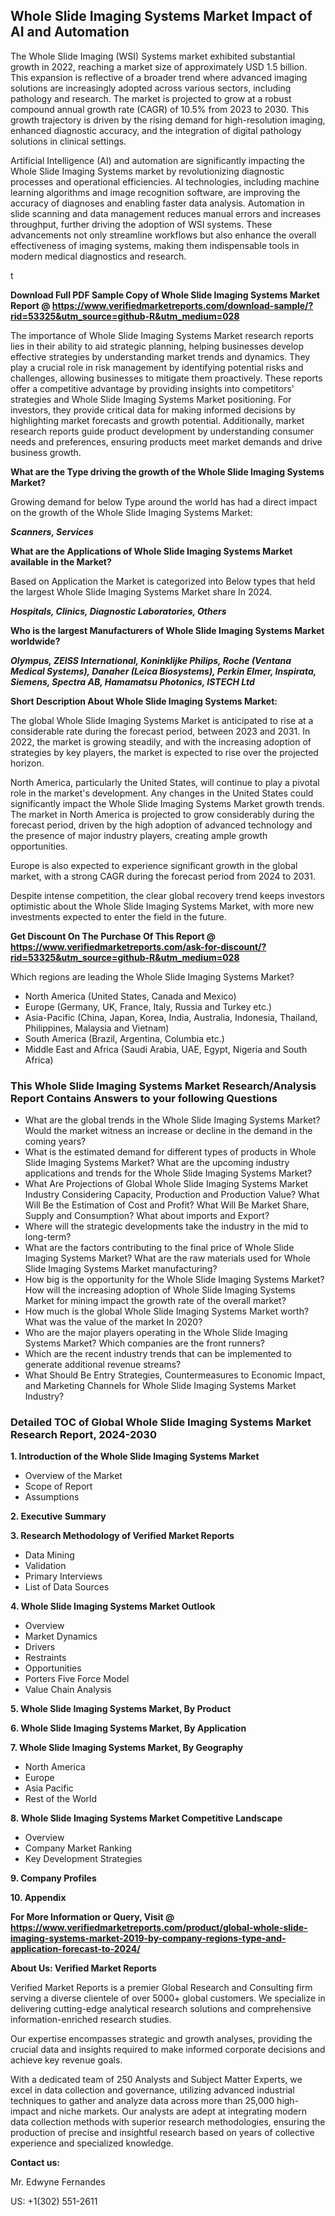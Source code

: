 <h2>Whole Slide Imaging Systems Market Impact of AI and Automation</h2><p>The Whole Slide Imaging (WSI) Systems market exhibited substantial growth in 2022, reaching a market size of approximately USD 1.5 billion. This expansion is reflective of a broader trend where advanced imaging solutions are increasingly adopted across various sectors, including pathology and research. The market is projected to grow at a robust compound annual growth rate (CAGR) of 10.5% from 2023 to 2030. This growth trajectory is driven by the rising demand for high-resolution imaging, enhanced diagnostic accuracy, and the integration of digital pathology solutions in clinical settings.</p><p>Artificial Intelligence (AI) and automation are significantly impacting the Whole Slide Imaging Systems market by revolutionizing diagnostic processes and operational efficiencies. AI technologies, including machine learning algorithms and image recognition software, are improving the accuracy of diagnoses and enabling faster data analysis. Automation in slide scanning and data management reduces manual errors and increases throughput, further driving the adoption of WSI systems. These advancements not only streamline workflows but also enhance the overall effectiveness of imaging systems, making them indispensable tools in modern medical diagnostics and research.</p>t</p><p id="" class=""><strong>Download Full PDF Sample Copy of Whole Slide Imaging Systems Market Report @ <a href="https://www.verifiedmarketreports.com/download-sample/?rid=53325&utm_source=github-R&utm_medium=028" target="_blank">https://www.verifiedmarketreports.com/download-sample/?rid=53325&utm_source=github-R&utm_medium=028</a></strong></p><p>The importance of&nbsp;Whole Slide Imaging Systems Market research reports lies in their ability to aid strategic planning, helping businesses develop effective strategies by understanding market trends and dynamics. They play a crucial role in risk management by identifying potential risks and challenges, allowing businesses to mitigate them proactively. These reports offer a competitive advantage by providing insights into competitors' strategies and Whole Slide Imaging Systems Market positioning. For investors, they provide critical data for making informed decisions by highlighting market forecasts and growth potential. Additionally, market research reports guide product development by understanding consumer needs and preferences, ensuring products meet market demands and drive business growth.</p><p><strong>What are the&nbsp;Type driving the growth of the Whole Slide Imaging Systems Market?</strong></p><p id="" class="">Growing demand for below Type around the world has had a direct impact on the growth of the Whole Slide Imaging Systems Market:</p><em><strong>Scanners, Services</strong></em></p><strong>What are the&nbsp;Applications&nbsp;of Whole Slide Imaging Systems Market available in the Market?</strong></p><p id="" class="">Based on Application the Market is categorized into Below types that held the largest Whole Slide Imaging Systems Market share In 2024.</p><em><strong>Hospitals, Clinics, Diagnostic Laboratories, Others</strong></em></p><strong>Who is the largest Manufacturers of Whole Slide Imaging Systems Market worldwide?</strong></p><p><em><strong>Olympus, ZEISS International, Koninklijke Philips, Roche (Ventana Medical Systems), Danaher (Leica Biosystems), Perkin Elmer, Inspirata, Siemens, Spectra AB, Hamamatsu Photonics, ISTECH Ltd</strong></em></p><p id="" class=""><strong>Short Description About Whole Slide Imaging Systems Market:</strong></p><p>The global Whole Slide Imaging Systems Market is anticipated to rise at a considerable rate during the forecast period, between 2023 and 2031. In 2022, the market is growing steadily, and with the increasing adoption of strategies by key players, the market is expected to rise over the projected horizon.</p><p>North America, particularly the United States, will continue to play a pivotal role in the market's development. Any changes in the United States could significantly impact the Whole Slide Imaging Systems Market growth trends. The market in North America is projected to grow considerably during the forecast period, driven by the high adoption of advanced technology and the presence of major industry players, creating ample growth opportunities.</p><p>Europe is also expected to experience significant growth in the global market, with a strong CAGR during the forecast period from 2024 to 2031.</p><p>Despite intense competition, the clear global recovery trend keeps investors optimistic about the Whole Slide Imaging Systems Market, with more new investments expected to enter the field in the future.</p><p id="" class=""><strong>Get Discount On The Purchase Of This Report @ <a href="https://www.verifiedmarketreports.com/ask-for-discount/?rid=53325&utm_source=github-R&utm_medium=028" target="_blank">https://www.verifiedmarketreports.com/ask-for-discount/?rid=53325&utm_source=github-R&utm_medium=028</a></strong></p>Which regions are leading the Whole Slide Imaging Systems Market?</p><ul><li>North America (United States, Canada and Mexico)</li><li>Europe (Germany, UK, France, Italy, Russia and Turkey etc.)</li><li>Asia-Pacific (China, Japan, Korea, India, Australia, Indonesia, Thailand, Philippines, Malaysia and Vietnam)</li><li>South America (Brazil, Argentina, Columbia etc.)</li><li>Middle East and Africa (Saudi Arabia, UAE, Egypt, Nigeria and South Africa)</li></ul><h3 id="" class="">This Whole Slide Imaging Systems Market Research/Analysis Report Contains Answers to your following Questions</h3><ul><li>What are the global trends in the Whole Slide Imaging Systems Market? Would the market witness an increase or decline in the demand in the coming years?</li><li>What is the estimated demand for different types of products in Whole Slide Imaging Systems Market? What are the upcoming industry applications and trends for the Whole Slide Imaging Systems Market?</li><li>What Are Projections of Global Whole Slide Imaging Systems Market Industry Considering Capacity, Production and Production Value? What Will Be the Estimation of Cost and Profit? What Will Be Market Share, Supply and Consumption? What about imports and Export?</li><li>Where will the strategic developments take the industry in the mid to long-term?</li><li>What are the factors contributing to the final price of Whole Slide Imaging Systems Market? What are the raw materials used for Whole Slide Imaging Systems Market manufacturing?</li><li>How big is the opportunity for the Whole Slide Imaging Systems Market? How will the increasing adoption of Whole Slide Imaging Systems Market for mining impact the growth rate of the overall market?</li><li>How much is the global Whole Slide Imaging Systems Market worth? What was the value of the market In 2020?</li><li>Who are the major players operating in the Whole Slide Imaging Systems Market? Which companies are the front runners?</li><li>Which are the recent industry trends that can be implemented to generate additional revenue streams?</li><li>What Should Be Entry Strategies, Countermeasures to Economic Impact, and Marketing Channels for Whole Slide Imaging Systems Market Industry?</li></ul><h3 id="" class="">Detailed TOC of Global Whole Slide Imaging Systems Market Research Report, 2024-2030</h3><p id="" class=""><strong>1. Introduction of the Whole Slide Imaging Systems Market</strong></p><ul><li>Overview of the Market</li><li>Scope of Report</li><li>Assumptions</li></ul><p id="" class=""><strong>2. Executive Summary</strong></p><p id="" class=""><strong>3. Research Methodology of Verified Market Reports</strong></p><ul><li>Data Mining</li><li>Validation</li><li>Primary Interviews</li><li>List of Data Sources</li></ul><p id="" class=""><strong>4. Whole Slide Imaging Systems Market Outlook</strong></p><ul><li>Overview</li><li>Market Dynamics</li><li>Drivers</li><li>Restraints</li><li>Opportunities</li><li>Porters Five Force Model</li><li>Value Chain Analysis</li></ul><p id="" class=""><strong>5. Whole Slide Imaging Systems Market, By Product</strong></p><p id="" class=""><strong>6. Whole Slide Imaging Systems Market, By Application</strong></p><p id="" class=""><strong>7. Whole Slide Imaging Systems Market, By Geography</strong></p><ul><li>North America</li><li>Europe</li><li>Asia Pacific</li><li>Rest of the World</li></ul><p id="" class=""><strong>8. Whole Slide Imaging Systems Market Competitive Landscape</strong></p><ul><li>Overview</li><li>Company Market Ranking</li><li>Key Development Strategies</li></ul><p id="" class=""><strong>9. Company Profiles</strong></p><p id="" class=""><strong>10. Appendix</strong></p><p id="" class=""><strong>For More Information or Query, Visit @ <a href="https://www.verifiedmarketreports.com/product/global-whole-slide-imaging-systems-market-2019-by-company-regions-type-and-application-forecast-to-2024/" target="_blank">https://www.verifiedmarketreports.com/product/global-whole-slide-imaging-systems-market-2019-by-company-regions-type-and-application-forecast-to-2024/</a></strong></p><p id="" class=""><strong>About Us: Verified Market Reports</strong></p><p id="" class="">Verified Market Reports is a premier Global Research and Consulting firm serving a diverse clientele of over 5000+ global customers. We specialize in delivering cutting-edge analytical research solutions and comprehensive information-enriched research studies.</p><p id="" class="">Our expertise encompasses strategic and growth analyses, providing the crucial data and insights required to make informed corporate decisions and achieve key revenue goals.</p><p id="" class="">With a dedicated team of 250 Analysts and Subject Matter Experts, we excel in data collection and governance, utilizing advanced industrial techniques to gather and analyze data across more than 25,000 high-impact and niche markets. Our analysts are adept at integrating modern data collection methods with superior research methodologies, ensuring the production of precise and insightful research based on years of collective experience and specialized knowledge.</p><p id="" class=""><strong>Contact us:</strong></p><p id="" class="">Mr. Edwyne Fernandes</p><p id="" class="">US: +1(302) 551-2611</p>